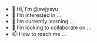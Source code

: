 - 👋 Hi, I’m @swjysyu
- 👀 I’m interested in ...
- 🌱 I’m currently learning ...
- 💞️ I’m looking to collaborate on ...
- 📫 How to reach me ...

<!---
swjysyu/swjysyu is a ✨ special ✨ repository because its `README.md` (this file) appears on your GitHub profile.
You can click the Preview link to take a look at your changes.
--->
